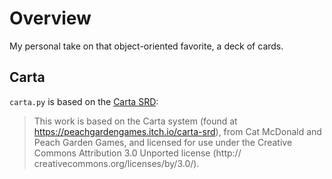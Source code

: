 # Overview

My personal take on that object-oriented favorite, a deck of cards.

## Carta

`carta.py` is based on the [Carta SRD](https://peachgardengames.itch.io/carta-srd):
> This work is based on the Carta system (found at https://peachgardengames.itch.io/carta-srd), from Cat McDonald and Peach Garden Games, and licensed for use under the Creative Commons Attribution 3.0 Unported license (http:// creativecommons.org/licenses/by/3.0/).
